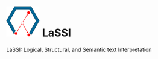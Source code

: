 
# <img src="logo.svg" style="height:80px; width: auto;" /> LaSSI

LaSSI: Logical, Structural, and Semantic text Interpretation 
